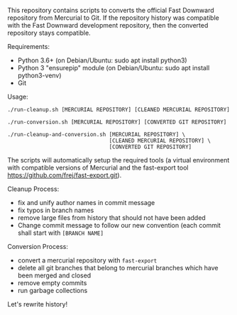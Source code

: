 This repository contains scripts to converts the official Fast Downward 
repository from Mercurial to Git. If the repository history was compatible 
with the Fast Downward development repository, then the converted repository
stays compatible.

Requirements:
  - Python 3.6+ (on Debian/Ubuntu: sudo apt install python3)
  - Python 3 "ensurepip" module (on Debian/Ubuntu: sudo apt install python3-venv)
  - Git

Usage:
    
    ./run-cleanup.sh [MERCURIAL REPOSITORY] [CLEANED MERCURIAL REPOSITORY]
    
    ./run-conversion.sh [MERCURIAL REPOSITORY] [CONVERTED GIT REPOSITORY]
    
	./run-cleanup-and-conversion.sh [MERCURIAL REPOSITORY] \
	                                [CLEANED MERCURIAL REPOSITORY] \
	                                [CONVERTED GIT REPOSITORY]

The scripts will automatically setup the required tools (a virtual
environment with compatible versions of Mercurial and the fast-export tool
https://github.com/frej/fast-export.git).

Cleanup Process:
- fix and unify author names in commit message
- fix typos in branch names
- remove large files from history that should not have been added
- Change commit message to follow our new convention (each commit shall
start with `[BRANCH NAME]`

Conversion Process:
- convert a mercurial repository with `fast-export`
- delete all git branches that belong to mercurial branches which have been
merged and closed
- remove empty commits
- run garbage collections


Let's rewrite history!
